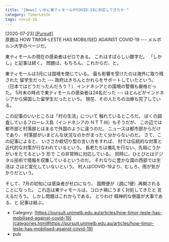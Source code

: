 ```yaml
---
title: "[News] いかに東ティモールがCOVID-19に対応してきたか "
category: TimorLeste
tags: covid-19
---
```


[2020-07-23] [[Pursuit]](https://pursuit.unimelb.edu.au/articles/how-timor-leste-has-mobilised-against-covid-19)  
 原題は HOW TIMOR-LESTE HAS MOBILISED AGAINST COVID-19 ---
メルボルン大学のページだ。

 東ティモールの現在の感染者はゼロである。
これはすばらしい数字だ。
「しかし」と記事は続く。
問題は、もちろん、これからだ、と。

 東ティモールは3月には国境を閉じている。
最も影響を受けたのは海外に取り残された
留学生だった ---
政府はきちんとかれらをサポートしていたという。
（日本ではどうだったんだろう？）
インドネシアとの国境の警備も厳格だった。
5月末の時点で東ティモールの感染者は24名だった ---
ほとんどがインドネシアから帰国した留学生だったという。
現在、その人たちの治療も完了している。

 この記事のいいところは「村の生活」について
触れているところだ。
ぼくの調査しているフローレス島（インドネシアの
ＮＴＴ州）もそうだが、
この辺では都市部と村落部とはまるで外国のように違うのだ。
ニュースは都市部からだけであり、
村落部がいまどんな状況なのかがまったく分からないのだ。
さて、この記事によると、
いささか紋切り型の言い方をすれば、
村では伝統的な対策と近代的な対策が行なわれているという。
長老たちは儀礼を行ない、先祖にうかがいをたてるという
形で
この非常時に対応している。
同時に、ひとびとはデジタル技術で情報を収集しているというのだ。
それなりに豊かな国の西部では生活は
さほど変化していないという。
村人はCOVID-19より、むしろ、雨が気がかりだという。

 そして、7月の初旬には感染者がゼロになり、
国際便が（週に1便）再開されることになった。
これ迄は東ティモールは、コロナ禍にうまく対処してきたと
言えるだろう。
しかし問題はこれからである。
とりわけ
精神的な側面が大事である、と
記事は結ぶ。

- Category: [https://pursuit.unimelb.edu.au/articles/how-timor-leste-has-mobilised-against-covid-19](categories.html#https://pursuit.unimelb.edu.au/articles/how-timor-leste-has-mobilised-against-covid-19)
- pub


